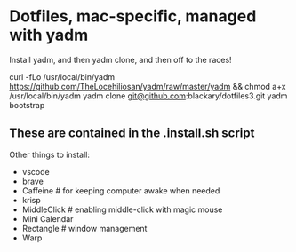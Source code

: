 # Dotfiles, mac-specific, managed with yadm

Install yadm, and then yadm clone, and then off to the races!

curl -fLo /usr/local/bin/yadm https://github.com/TheLocehiliosan/yadm/raw/master/yadm && chmod a+x /usr/local/bin/yadm
yadm clone git@github.com:blackary/dotfiles3.git
yadm bootstrap

## These are contained in the .install.sh script


Other things to install:
* vscode
* brave
* Caffeine # for keeping computer awake when needed
* krisp
* MiddleClick # enabling middle-click with magic mouse
* Mini Calendar
* Rectangle # window management
* Warp
